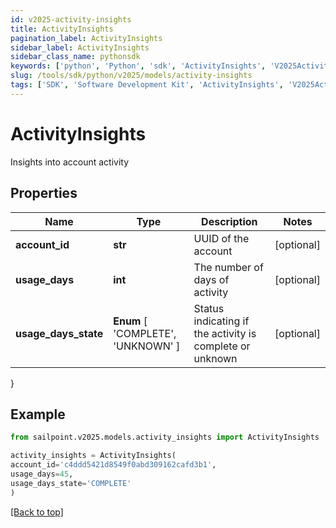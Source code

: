 ```yaml
---
id: v2025-activity-insights
title: ActivityInsights
pagination_label: ActivityInsights
sidebar_label: ActivityInsights
sidebar_class_name: pythonsdk
keywords: ['python', 'Python', 'sdk', 'ActivityInsights', 'V2025ActivityInsights'] 
slug: /tools/sdk/python/v2025/models/activity-insights
tags: ['SDK', 'Software Development Kit', 'ActivityInsights', 'V2025ActivityInsights']
---
```


# ActivityInsights

Insights into account activity

## Properties

Name | Type | Description | Notes
------------ | ------------- | ------------- | -------------
**account_id** | **str** | UUID of the account | [optional] 
**usage_days** | **int** | The number of days of activity | [optional] 
**usage_days_state** |  **Enum** [  'COMPLETE',    'UNKNOWN' ] | Status indicating if the activity is complete or unknown | [optional] 
}

## Example

```python
from sailpoint.v2025.models.activity_insights import ActivityInsights

activity_insights = ActivityInsights(
account_id='c4ddd5421d8549f0abd309162cafd3b1',
usage_days=45,
usage_days_state='COMPLETE'
)

```
[[Back to top]](#) 

